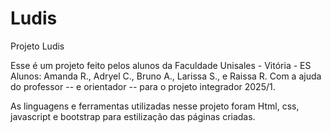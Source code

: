 # Ludis
Projeto Ludis

Esse é um projeto feito pelos alunos da Faculdade Unisales - Vitória - ES
Alunos: Amanda R., Adryel C., Bruno A., Larissa S., e Raissa R.
Com a ajuda do professor -- e orientador -- para o projeto integrador 2025/1.

As linguagens e ferramentas utilizadas nesse projeto foram Html, css, javascript e bootstrap para estilização das páginas criadas.

